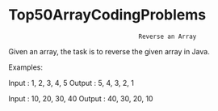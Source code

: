 # Top50ArrayCodingProblems
                                        Reverse an Array 

Given an array, the task is to reverse the given array in Java.

Examples:

Input : 1, 2, 3, 4, 5
Output : 5, 4, 3, 2, 1

Input :  10, 20, 30, 40
Output : 40, 30, 20, 10


